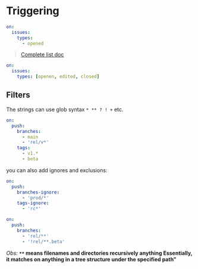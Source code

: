 # Triggering

```yml
on:
  issues:
    types:
      - opened
```

> [Complete list doc](https://docs.github.com/en/actions/writing-workflows/choosing-when-your-workflow-runs/events-that-trigger-workflows)

```yml
on:
  issues:
    types: [openen, edited, closed]
```

## Filters
The strings can use glob syntax `* ** ? ! +` etc.
```yml
on:
  push:
    branches:
      - main
      - 'rel/v*'
    tags:
      - v1.*
      - beta
```

you can also add ignores and exclusions:
```yml
on:
  push:
    branches-ignore:
      - 'prod/*'
    tags-ignore:
      - 'rc*'
```

```yml
on:
  push:
    branches:
      - 'rel/**'
      - '!rel/**.beta'
```
*Obs:* **`**` means filenames and directories recursively anything Essentially, it matches on anything in a tree structure under the specified path”**


